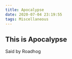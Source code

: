 ```yaml
---
title: Apocalypse
date: 2020-07-04 23:19:55
tags: Miscellaneous
---
```


## This is Apocalypse

Said by Roadhog


